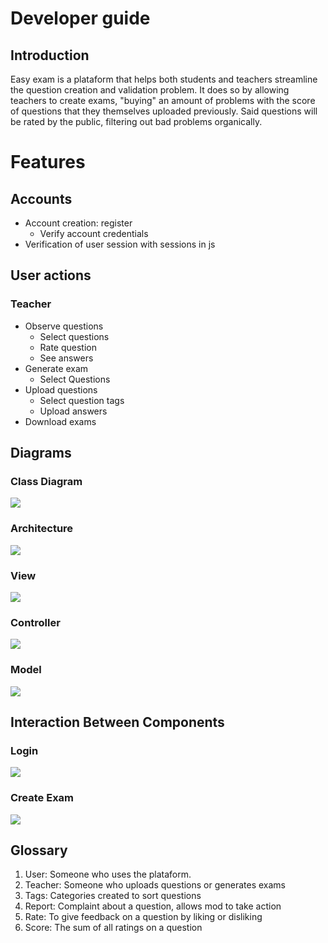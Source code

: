 # Developer guide
## Introduction
Easy exam is a plataform that helps both students and teachers streamline the question creation and validation problem. It does so by allowing teachers to create exams, "buying" an amount of problems with the score of questions that they themselves uploaded previously. Said questions will be rated by the public, filtering out bad problems organically.
# Features
## Accounts
+ Account creation: register
  + Verify account credentials
+ Verification of user session with sessions in js
## User actions
### Teacher
+ Observe questions
    + Select questions
    + Rate question
    + See answers
+ Generate exam
    + Select Questions
+ Upload questions
    + Select question tags
    + Upload answers
+ Download exams 



## Diagrams

### Class Diagram
<img src = "img/Class.png">

### Architecture
<img src = "img/Architecture.png">

### View
<img src = "img/UI.png">

### Controller
<img src = "img/Controller.png">

### Model
<img src = "img/Model.png">

## Interaction Between Components

### Login
<img src = "img/LoginDiagram.png">

### Create Exam
<img src = "img/CreateExamDiagram.png">

## Glossary
 
 1. User: Someone who uses the plataform.
 2. Teacher: Someone who uploads questions or generates exams
 3. Tags: Categories created to sort questions
 4. Report: Complaint about a question, allows mod to take action
 5. Rate: To give feedback on a question by liking or disliking
 6. Score: The sum of all ratings on a question

